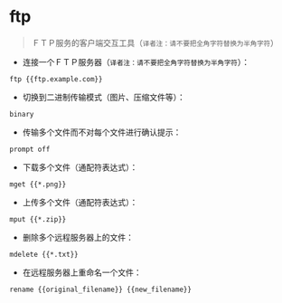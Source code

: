 # ftp

> ＦＴＰ服务的客户端交互工具（`译者注：请不要把全角字符替换为半角字符`）

- 连接一个ＦＴＰ服务器（`译者注：请不要把全角字符替换为半角字符`）：

`ftp {{ftp.example.com}}`

- 切换到二进制传输模式（图片、压缩文件等）：

`binary`

- 传输多个文件而不对每个文件进行确认提示：

`prompt off`

- 下载多个文件（通配符表达式）：

`mget {{*.png}}`

- 上传多个文件（通配符表达式）：

`mput {{*.zip}}`

- 删除多个远程服务器上的文件：

`mdelete {{*.txt}}`

- 在远程服务器上重命名一个文件：

`rename {{original_filename}} {{new_filename}}`

[#]: contributors: ([ ]，[王兴宇，Linux & BC]，[玉叶]，[jim.大团结])